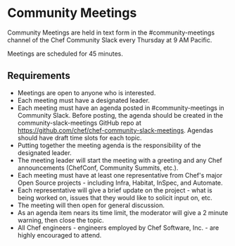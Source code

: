 # Community Meetings

Community Meetings are held in text form in the #community-meetings channel of the Chef Community Slack every Thursday at 9 AM Pacific.

Meetings are scheduled for 45 minutes.

## Requirements

- Meetings are open to anyone who is interested.
- Each meeting must have a designated leader.
- Each meeting must have an agenda posted in #community-meetings in Community Slack. Before posting, the agenda should be created in the community-slack-meetings GitHub repo at <https://github.com/chef/chef-community-slack-meetings>. Agendas should have draft time slots for each topic.
- Putting together the meeting agenda is the responsibility of the designated leader.
- The meeting leader will start the meeting with a greeting and any Chef announcements (ChefConf, Community Summits, etc.).
- Each meeting must have at least one representative from Chef's major Open Source projects - including Infra, Habitat, InSpec, and Automate.
- Each representative will give a brief update on the project - what is being worked on, issues that they would like to solicit input on, etc.
- The meeting will then open for general discussion.
- As an agenda item nears its time limit, the moderator will give a 2 minute warning, then close the topic.
- All Chef engineers - engineers employed by Chef Software, Inc. - are highly encouraged to attend.
